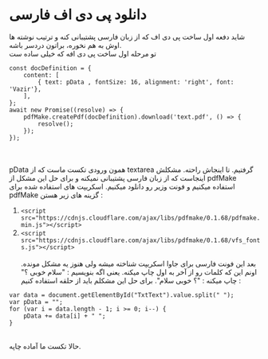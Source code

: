 # دانلود پی دی اف فارسی
شاید دفعه اول ساخت پی دی اف که از زبان فارسی پشتیبانی کنه و ترتیب نوشته ها اوش به هم نخوره، براتون دردسر باشه. <br>
تو مرحله اول ساخت پی دی افه که خیلی ساده ست <br>
```
const docDefinition = {
    content: [
        { text: pData , fontSize: 16, alignment: 'right', font: 'Vazir'},
    ],
};
await new Promise((resolve) => {
    pdfMake.createPdf(docDefinition).download('text.pdf', () => {
        resolve();
    });
});
``` 
<br> <br>
pData همون ورودی تکست ماست که از textarea گرفتیم. تا اینجاش راحته. مشکلش اینجاست که از زبان فارسی پشتیبانی نمیکنه و برای حل این مشکل از pdfMake استفاده میکنیم و فونت وزیر رو دانلود میکنیم. اسکریپت های استفاده شده برای pdfMake گزینه های زیر هستن : <br>
1. `<script src="https://cdnjs.cloudflare.com/ajax/libs/pdfmake/0.1.68/pdfmake.min.js"></script>` <br>
2. `<script src="https://cdnjs.cloudflare.com/ajax/libs/pdfmake/0.1.68/vfs_fonts.js"></script>` <br> <br>
  بعد این فونت فارسی برای جاوا اسکریپت شناخته میشه ولی هنوز یه مشکل مونده. اونم این که کلمات رو از آخر به اول چاپ میکنه. یعنی اگه بنویسیم : "سلام خوبی ؟" چاپ میکنه : "؟ خوبی سلام". برای حل این مشکلم باید از حلقه استفاده کنیم : <br> 
```
var data = document.getElementById("TxtText").value.split(" ");
var pData = "";
for (var i = data.length - 1; i >= 0; i--) {
    pData += data[i] + " ";
}
```
<br>
    حالا تکست ما آماده چاپه.
